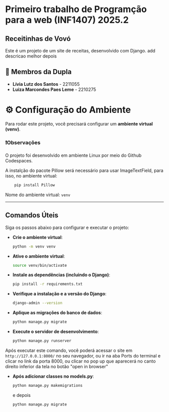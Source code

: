# Primeiro trabalho de Programção para a web (INF1407) 2025.2

## Receitinhas de Vovó
Este é um projeto de um site de receitas, desenvolvido com Django. add descricao melhor depois

## 🤝 Membros da Dupla

* **Lívia Lutz dos Santos** - 2211055
* **Luiza Marcondes Paes Leme** - 2210275

# ⚙️ Configuração do Ambiente

Para rodar este projeto, você precisará configurar um **ambiente virtual (venv)**.

### ❗Observações
O projeto foi desenvolvido em ambiente Linux por meio do Github Codespaces.

A instalção do pacote Pillow será necessário para usar ImageTextField, para isso, no ambiente virtual:

```bash
    pip install Pillow
```

Nome do ambiente virtual: `venv`

---

## Comandos Úteis

Siga os passos abaixo para configurar e executar o projeto:

* **Crie o ambiente virtual**:
    ```bash
    python -m venv venv
    ```

* **Ative o ambiente virtual**:
    ```bash
    source venv/bin/activate
    ```

* **Instale as dependências (incluindo o Django)**:
    ```bash
    pip install -r requirements.txt
    ```

* **Verifique a instalação e a versão do Django**:
    ```bash
    django-admin --version
    ```

* **Aplique as migrações do banco de dados**:
    ```bash
    python manage.py migrate
    ```

* **Execute o servidor de desenvolvimento**:
    ```bash
    python manage.py runserver
    ```

Após executar este comando, você poderá acessar o site em `http://127.0.0.1:8000/` no seu navegador, ou ir na aba Ports do terminal e clicar no link da porta 8000, ou clicar no pop up que aparecerá no canto direito inferior da tela no botão "open in browser"

* **Após adicionar classes no models.py**:
    ```bash
    python manage.py makemigrations
    ```
    e depois

    ```bash
    python manage.py migrate
    ```